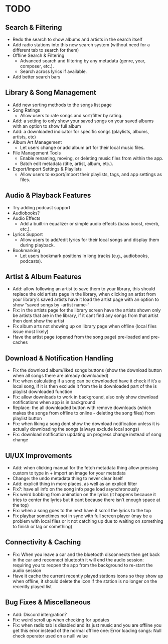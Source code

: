 # TODO

## Search & Filtering
- Redo the search to show albums and artists in the search itself
- Add radio stations into this new search system (without need for a different tab to search for them)
- Offline Search & Filtering
  - Advanced search and filtering by any metadata (genre, year, composer, etc.).
  - Search across lyrics if available.
- Add better search bars

## Library & Song Management
- Add new sorting methods to the songs list page
- Song Ratings
  - Allow users to rate songs and sort/filter by rating.
- Add: a setting to only show your saved songs on your saved albums with an option to show full album
- Add: a downloaded indicator for specific songs (playlists, albums, artists, etc)
- Album Art Management
  - Let users change or add album art for their local music files.
- File Management Tools
  - Enable renaming, moving, or deleting music files from within the app.
  - Batch edit metadata (title, artist, album, etc.).
- Export/Import Settings & Playlists
  - Allow users to export/import their playlists, tags, and app settings as files.

## Audio & Playback Features
- Try adding podcast support
- Audiobooks?
- Audio Effects
  - Add a built-in equalizer or simple audio effects (bass boost, reverb, etc.).
- Lyrics Support
  - Allow users to add/edit lyrics for their local songs and display them during playback.
- Bookmarking
  - Let users bookmark positions in long tracks (e.g., audiobooks, podcasts).

## Artist & Album Features
- Add: allow following an artist to save them to your library, this should replace the old artists page in the library, when clicking an artist from your library’s saved artists have it load the artist page with an option to show “saved songs by -artist name-“
- Fix: in the artists page for the library screen have the artists shown only be artists that are in the library, if it cant find any songs from that artist then dont show the artist
- Fix album arts not showing up on library page when offline (local files issue most likely)
- Have the artist page (opened from the song page) pre-loaded and pre-caches

## Download & Notification Handling
- Fix the download album/liked songs buttons (show the download button when all songs there are already downloaded)
- Fix: when calculating if a song can be downloaded have it check if it’s a local song, if it is then exclude it from the is downloaded part of the is playlist downloaded function 
- Fix: allow downloads to work in background, also only show download notifications when app is in background 
- Replace: the all downloaded button with remove downloads (which makes the songs from offline to online - deleting the song files) from playlist button
- Fix: when liking a song dont show the download notification unless it is actually downloading the songs (always exclude local songs)
- Fix: download notification updating on progress change instead of song change

## UI/UX Improvements
- Add: when clicking manual for the fetch metadata thing allow pressing custom to type in + import an image for your metadata
- Change: the undo metadata thing to never clear itself
- Add: explicit thing in more places, as well as an explicit filter 
- Fix?: have all info on the song info page load asynchronously 
- Fix weird bobbing from animation on the lyrics (it happens because it tries to center the lyrics but it cant because there isn’t enough space at the top)
- Fix: when a song goes to the next have it scroll the lyrics to the top 
- Fix playbar sometimes not in sync with full screen player (may be a problem with local files or it not catching up due to waiting on something to finish or lag or something)

## Connectivity & Caching
- Fix: When you leave a car and the bluetooth disconnects then get back in the car and reconnect bluetooth it will end the audio session: requiring you to reopen the app from the background to re-start the audio session
- Have it cache the current recently played stations icons so they show up when offline, it should delete the icon if the station is no longer on the recently played list

## Bug Fixes & Miscellaneous
- Add: Discord intergration?
- Fix: weird scroll up when checking for updates
- Fix: when radio tab is disabled and its just music and you are offline you get this error instead of the normal offline one: Error loading songs: Null check operator used on a nuill value